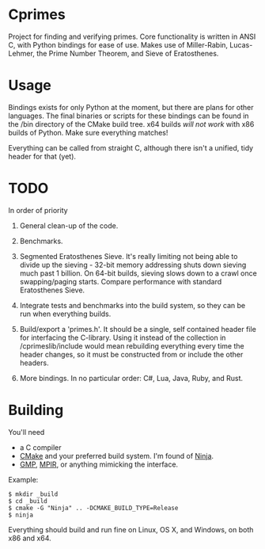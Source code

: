 Cprimes
=======

Project for finding and verifying primes. Core functionality is written in ANSI C, with Python bindings for ease of use. Makes use of Miller-Rabin, Lucas-Lehmer, the Prime Number Theorem, and Sieve of Eratosthenes.

Usage
=====

Bindings exists for only Python at the moment, but there are plans for other languages. The final binaries or scripts for these bindings can be found in the /bin directory of the CMake build tree. x64 builds *will not work* with x86 builds of Python. Make sure everything matches!

Everything can be called from straight C, although there isn't a unified, tidy header for that (yet).

TODO
====
In order of priority

1) General clean-up of the code.

2) Benchmarks.

3) Segmented Eratosthenes Sieve. It's really limiting not being able to divide up the sieving - 32-bit memory addressing shuts down sieving much past 1 billion. On 64-bit builds, sieving slows down to a crawl once swapping/paging starts. Compare performance with standard Eratosthenes Sieve.

4) Integrate tests and benchmarks into the build system, so they can be run when everything builds.

5) Build/export a 'primes.h'. It should be a single, self contained header file for interfacing the C-library. Using it instead of the collection in /cprimeslib/include would mean rebuilding everything every time the header changes, so it must be constructed from or include the other headers.

6) More bindings. In no particular order: C#, Lua, Java, Ruby, and Rust.

Building
========

You'll need 

* a C compiler
* [CMake](http://cmake.org) and your preferred build system. I'm found of [Ninja](http://martine.github.io/ninja/).
* [GMP](http://gmplib.org), [MPIR](http://mpir.org), or anything mimicking the interface.

Example:

	$ mkdir _build
	$ cd _build
	$ cmake -G "Ninja" .. -DCMAKE_BUILD_TYPE=Release
	$ ninja

Everything should build and run fine on Linux, OS X, and Windows, on both x86 and x64.

